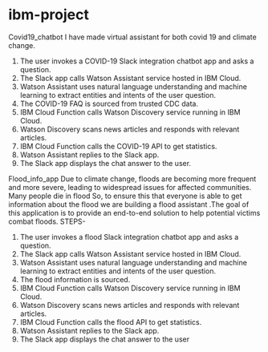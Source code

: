 # ibm-project
Covid19_chatbot
I have made virtual assistant for both covid 19 and climate change.
1.	The user invokes a COVID-19 Slack integration chatbot app and asks a question.
2.	The Slack app calls Watson Assistant service hosted in IBM Cloud.
3.	Watson Assistant uses natural language understanding and machine learning to extract entities and intents of the user question.
4.	The COVID-19 FAQ is sourced from trusted CDC data.
5.	IBM Cloud Function calls Watson Discovery service running in IBM Cloud.
6.	Watson Discovery scans news articles and responds with relevant articles.
7.	IBM Cloud Function calls the COVID-19 API to get statistics.
8.	Watson Assistant replies to the Slack app.
9.	The Slack app displays the chat answer to the user.







	
Flood_info_app
Due to climate change, floods are becoming more frequent and more severe, leading to widespread issues for affected communities. Many people die in flood So, to ensure this that everyone is able to get information about the flood we are building a flood assistant .The goal of this application is to provide an end-to-end solution to help potential victims combat floods.
STEPS-
1.	The user invokes a flood Slack integration chatbot app and asks a question.
2.	The Slack app calls Watson Assistant service hosted in IBM Cloud.
3.	Watson Assistant uses natural language understanding and machine learning to extract entities and intents of the user question.
4.	The flood information is sourced.
5.	IBM Cloud Function calls Watson Discovery service running in IBM Cloud.
6.	Watson Discovery scans news articles and responds with relevant articles.
7.	IBM Cloud Function calls the flood API to get statistics.
8.	Watson Assistant replies to the Slack app.
9.	The Slack app displays the chat answer to the user
